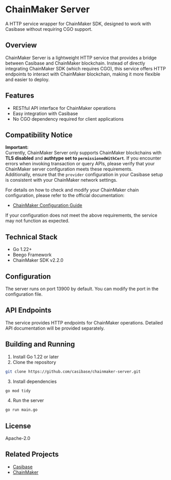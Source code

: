 # ChainMaker Server

A HTTP service wrapper for ChainMaker SDK, designed to work with Casibase without requiring CGO support.

## Overview

ChainMaker Server is a lightweight HTTP service that provides a bridge between Casibase and ChainMaker blockchain. Instead of directly integrating ChainMaker SDK (which requires CGO), this service offers HTTP endpoints to interact with ChainMaker blockchain, making it more flexible and easier to deploy.

## Features

- RESTful API interface for ChainMaker operations
- Easy integration with Casibase
- No CGO dependency required for client applications

## Compatibility Notice

**Important:**  
Currently, ChainMaker Server only supports ChainMaker blockchains with **TLS disabled** and **authtype set to `permissionedWithCert`**. If you encounter errors when invoking transaction or query APIs, please verify that your ChainMaker server configuration meets these requirements.  
Additionally, ensure that the `provider` configuration in your Casibase setup is consistent with your ChainMaker network settings.

For details on how to check and modify your ChainMaker chain configuration, please refer to the official documentation:  
- [ChainMaker Configuration Guide](https://docs.chainmaker.org.cn/manage/%E9%95%BF%E5%AE%89%E9%93%BE%E9%85%8D%E7%BD%AE%E7%AE%A1%E7%90%86.html)

If your configuration does not meet the above requirements, the service may not function as expected.

## Technical Stack

- Go 1.22+
- Beego Framework
- ChainMaker SDK v2.2.0

## Configuration

The server runs on port 13900 by default. You can modify the port in the configuration file.

## API Endpoints

The service provides HTTP endpoints for ChainMaker operations. Detailed API documentation will be provided separately.

## Building and Running

1. Install Go 1.22 or later
2. Clone the repository
```bash
git clone https://github.com/casibase/chainmaker-server.git
```
3. Install dependencies
```bash
go mod tidy
```
4. Run the server
```bash
go run main.go
```

## License

Apache-2.0

## Related Projects

- [Casibase](https://github.com/casibase/casibase)
- [ChainMaker](https://git.chainmaker.org.cn/chainmaker)